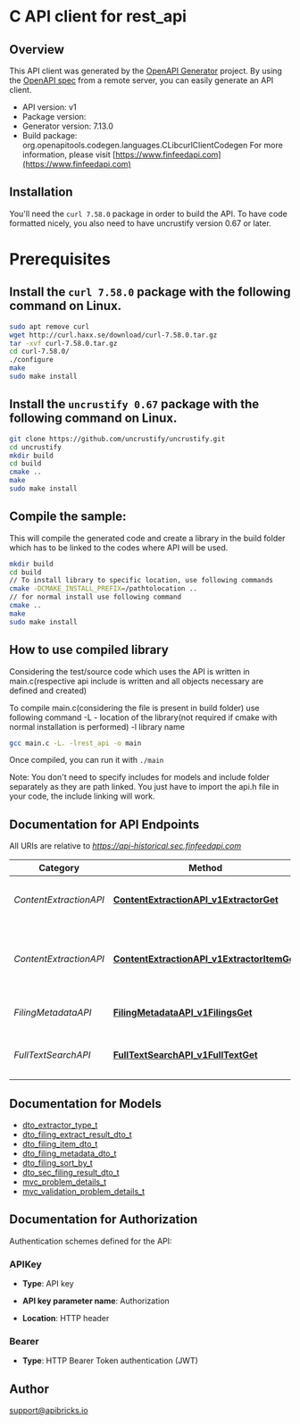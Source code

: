 # C API client for rest_api

## Overview
This API client was generated by the [OpenAPI Generator](https://openapi-generator.tech) project. By using the [OpenAPI spec](https://openapis.org) from a remote server, you can easily generate an API client.

- API version: v1
- Package version: 
- Generator version: 7.13.0
- Build package: org.openapitools.codegen.languages.CLibcurlClientCodegen
For more information, please visit [https://www.finfeedapi.com](https://www.finfeedapi.com)

## Installation
You'll need the `curl 7.58.0` package in order to build the API. To have code formatted nicely, you also need to have uncrustify version 0.67 or later.

# Prerequisites

## Install the `curl 7.58.0` package with the following command on Linux.
```bash
sudo apt remove curl
wget http://curl.haxx.se/download/curl-7.58.0.tar.gz
tar -xvf curl-7.58.0.tar.gz
cd curl-7.58.0/
./configure
make
sudo make install
```
## Install the `uncrustify 0.67` package with the following command on Linux.
```bash
git clone https://github.com/uncrustify/uncrustify.git
cd uncrustify
mkdir build
cd build
cmake ..
make
sudo make install
```

## Compile the sample:
This will compile the generated code and create a library in the build folder which has to be linked to the codes where API will be used.
```bash
mkdir build
cd build
// To install library to specific location, use following commands
cmake -DCMAKE_INSTALL_PREFIX=/pathtolocation ..
// for normal install use following command
cmake ..
make
sudo make install
```
## How to use compiled library
Considering the test/source code which uses the API is written in main.c(respective api include is written and all objects necessary are defined and created)

To compile main.c(considering the file is present in build folder) use following command
-L - location of the library(not required if cmake with normal installation is performed)
-l library name
```bash
gcc main.c -L. -lrest_api -o main
```
Once compiled, you can run it with ``` ./main ```

Note: You don't need to specify includes for models and include folder separately as they are path linked. You just have to import the api.h file in your code, the include linking will work.

## Documentation for API Endpoints

All URIs are relative to *https://api-historical.sec.finfeedapi.com*

Category | Method | HTTP request | Description
------------ | ------------- | ------------- | -------------
*ContentExtractionAPI* | [**ContentExtractionAPI_v1ExtractorGet**](docs/ContentExtractionAPI.md#ContentExtractionAPI_v1ExtractorGet) | **GET** /v1/extractor | Extract and classify SEC filing content
*ContentExtractionAPI* | [**ContentExtractionAPI_v1ExtractorItemGet**](docs/ContentExtractionAPI.md#ContentExtractionAPI_v1ExtractorItemGet) | **GET** /v1/extractor/item | Extract specific item content from SEC filing
*FilingMetadataAPI* | [**FilingMetadataAPI_v1FilingsGet**](docs/FilingMetadataAPI.md#FilingMetadataAPI_v1FilingsGet) | **GET** /v1/filings | Query SEC filing metadata
*FullTextSearchAPI* | [**FullTextSearchAPI_v1FullTextGet**](docs/FullTextSearchAPI.md#FullTextSearchAPI_v1FullTextGet) | **GET** /v1/full-text | Full-text search of SEC filing documents


## Documentation for Models

 - [dto_extractor_type_t](docs/dto_extractor_type.md)
 - [dto_filing_extract_result_dto_t](docs/dto_filing_extract_result_dto.md)
 - [dto_filing_item_dto_t](docs/dto_filing_item_dto.md)
 - [dto_filing_metadata_dto_t](docs/dto_filing_metadata_dto.md)
 - [dto_filing_sort_by_t](docs/dto_filing_sort_by.md)
 - [dto_sec_filing_result_dto_t](docs/dto_sec_filing_result_dto.md)
 - [mvc_problem_details_t](docs/mvc_problem_details.md)
 - [mvc_validation_problem_details_t](docs/mvc_validation_problem_details.md)


## Documentation for Authorization


Authentication schemes defined for the API:
### APIKey

- **Type**: API key

- **API key parameter name**: Authorization
- **Location**: HTTP header

### Bearer


- **Type**: HTTP Bearer Token authentication (JWT)


## Author

support@apibricks.io

